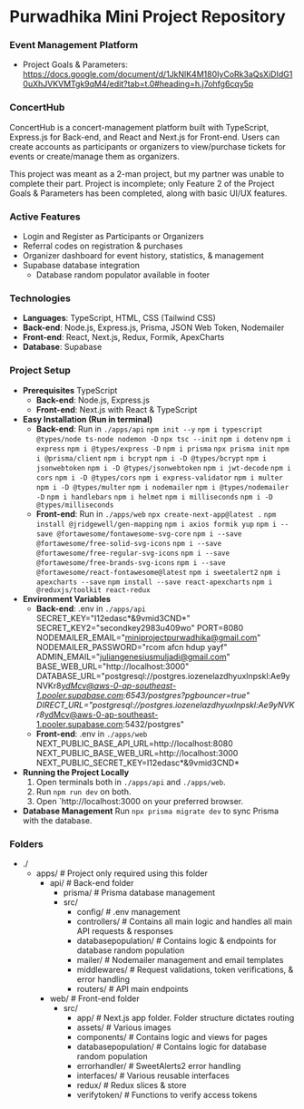 # Purwadhika Mini Project Repository

### Event Management Platform

- Project Goals & Parameters: https://docs.google.com/document/d/1JkNlK4M180IyCoRk3aQsXiDIdG10uXhJVKVMTgk9qM4/edit?tab=t.0#heading=h.j7ohfg6cqy5p

### ConcertHub

ConcertHub is a concert-management platform built with TypeScript, Express.js for Back-end, and React and Next.js for Front-end. Users can create accounts as participants or organizers to view/purchase tickets for events or create/manage them as organizers.

This project was meant as a 2-man project, but my partner was unable to complete their part. Project is incomplete; only Feature 2 of the Project Goals & Parameters has been completed, along with basic UI/UX features.

### Active Features

- Login and Register as Participants or Organizers
- Referral codes on registration & purchases
- Organizer dashboard for event history, statistics, & management
- Supabase database integration
  - Database random populator available in footer

### Technologies

- **Languages**: TypeScript, HTML, CSS (Tailwind CSS)
- **Back-end**: Node.js, Express.js, Prisma, JSON Web Token, Nodemailer
- **Front-end**: React, Next.js, Redux, Formik, ApexCharts
- **Database**: Supabase

### Project Setup

- **Prerequisites**
  TypeScript
  - **Back-end**: Node.js, Express.js
  - **Front-end**: Next.js with React & TypeScript
- **Easy Installation (Run in terminal)**
  - **Back-end**: Run in `./apps/api`
    `npm init --y`
    `npm i typescript @types/node ts-node nodemon -D`
    `npx tsc --init`
    `npm i dotenv`
    `npm i express`
    `npm i @types/express -D`
    `npm i prisma`
    `npx prisma init`
    `npm i @prisma/client`
    `npm i bcrypt`
    `npm i -D @types/bcrypt`
    `npm i jsonwebtoken`
    `npm i -D @types/jsonwebtoken`
    `npm i jwt-decode`
    `npm i cors`
    `npm i -D @types/cors`
    `npm i express-validator`
    `npm i multer`
    `npm i -D @types/multer`
    `npm i nodemailer`
    `npm i @types/nodemailer -D`
    `npm i handlebars`
    `npm i helmet`
    `npm i milliseconds`
    `npm i -D @types/milliseconds`
  - **Front-end**: Run in `./apps/web`
    `npx create-next-app@latest .`
    `npm install @jridgewell/gen-mapping`
    `npm i axios formik yup`
    `npm i --save @fortawesome/fontawesome-svg-core`
    `npm i --save @fortawesome/free-solid-svg-icons`
    `npm i --save @fortawesome/free-regular-svg-icons`
    `npm i --save @fortawesome/free-brands-svg-icons`
    `npm i --save @fortawesome/react-fontawesome@latest`
    `npm i sweetalert2`
    `npm i apexcharts --save`
    `npm install --save react-apexcharts`
    `npm i @reduxjs/toolkit react-redux`
- **Environment Variables**
  - **Back-end**: .env in `./apps/api`
    SECRET_KEY="I12edasc*&9vmid3CND*"
    SECRET_KEY2="secondkey2983u409wo"
    PORT=8080
    NODEMAILER_EMAIL="miniprojectpurwadhika@gmail.com"
    NODEMAILER_PASSWORD="rcom afcn hdup yayf"
    ADMIN_EMAIL="juliangenesiusmuljadi@gmail.com"
    BASE_WEB_URL="http://localhost:3000"
    DATABASE_URL="postgresql://postgres.iozenelazdhyuxlnpskl:Ae9yNVKr8*ydMcv@aws-0-ap-southeast-1.pooler.supabase.com:6543/postgres?pgbouncer=true"
    DIRECT_URL="postgresql://postgres.iozenelazdhyuxlnpskl:Ae9yNVKr8*ydMcv@aws-0-ap-southeast-1.pooler.supabase.com:5432/postgres"
  - **Front-end**: .env in `./apps/web`
    NEXT_PUBLIC_BASE_API_URL=http://localhost:8080
    NEXT_PUBLIC_BASE_WEB_URL=http://localhost:3000
    NEXT_PUBLIC_SECRET_KEY=I12edasc*&9vmid3CND*
- **Running the Project Locally**
  1.  Open terminals both in `./apps/api` and `./apps/web`.
  2.  Run `npm run dev` on both.
  3.  Open `http://localhost:3000 on your preferred browser.
- **Database Management**
  Run `npx prisma migrate dev` to sync Prisma with the database.

### Folders

- ./
  - apps/      # Project only required using this folder
    - api/        # Back-end folder
      - prisma/      # Prisma database management
      - src/
        - config/             # .env management
        - controllers/        # Contains all main logic and handles all main API requests & responses
        - databasepopulation/ # Contains logic & endpoints for database random population
        - mailer/             # Nodemailer management and email templates
        - middlewares/        # Request validations, token verifications, & error handling
        - routers/            # API main endpoints
    - web/ # Front-end folder
      - src/
        - app/                # Next.js app folder. Folder structure dictates routing
        - assets/             # Various images
        - components/         # Contains logic and views for pages
        - databasepopulation/ # Contains logic for database random population
        - errorhandler/       # SweetAlerts2 error handling
        - interfaces/         # Various reusable interfaces
        - redux/              # Redux slices & store
        - verifytoken/        # Functions to verify access tokens
